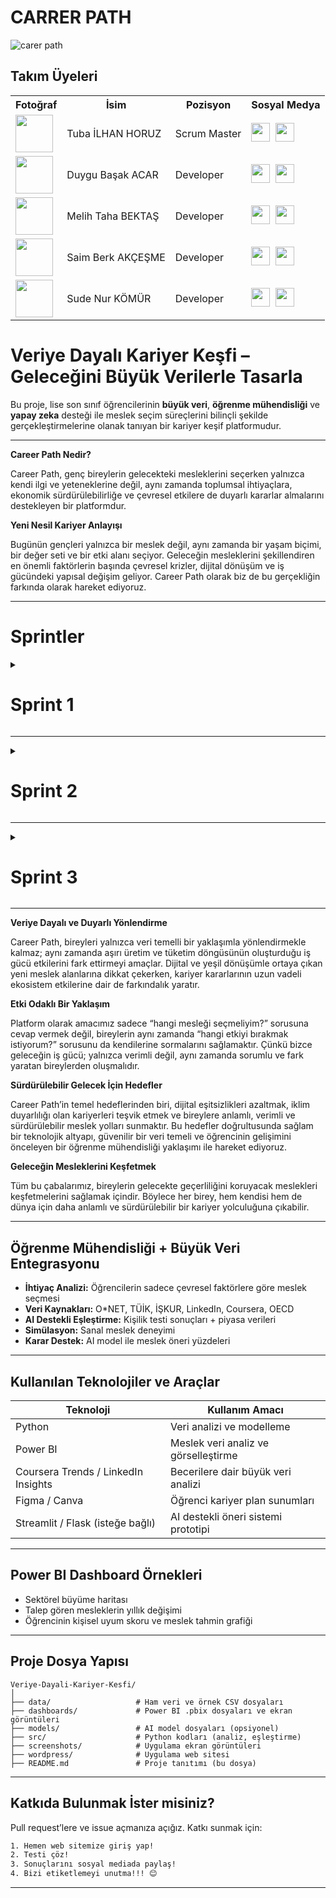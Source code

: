 # CARRER PATH
![carer path](https://github.com/user-attachments/assets/cdf0a44b-c1fc-442d-8143-c9f2375d5b15)

##  Takım Üyeleri


<table>
  <tr>
    <th>Fotoğraf</th>
    <th>İsim</th>
    <th>Pozisyon</th>
    <th>Sosyal Medya</th>
  </tr>

  <tr>
    <td><img src="https://github.com/user-attachments/assets/8bcd8ef0-d619-455e-809d-04804c41658d" width="60"/></td>
    <td>Tuba İLHAN HORUZ</td>
    <td>Scrum Master</td>
    <td>
      <a href="https://www.linkedin.com/in/tuba-ilhan-horuz" style="display:inline-block;">
        <img src="https://cdn.jsdelivr.net/gh/devicons/devicon/icons/linkedin/linkedin-original.svg" width="30" />
      </a>
      <a href="https://github.com/ttuubbaa" style="display:inline-block; margin-left:4px;">
        <img src="https://cdn.jsdelivr.net/gh/devicons/devicon/icons/github/github-original.svg" width="30" />
      </a>
    </td>
  </tr>

  <tr>
    <td><img src="https://github.com/user-attachments/assets/f2a45f69-df42-41b3-91db-ff32e9a8c79e" width="60"/></td>
    <td>Duygu Başak ACAR</td>
    <td>Developer</td>
    <td>
      <a href="https://www.linkedin.com/in/duygu-başak-acar-97a4a433b" style="display:inline-block;">
        <img src="https://cdn.jsdelivr.net/gh/devicons/devicon/icons/linkedin/linkedin-original.svg" width="30" />
      </a>
      <a href="https://github.com/DuyguAcar" style="display:inline-block; margin-left:4px;">
        <img src="https://cdn.jsdelivr.net/gh/devicons/devicon/icons/github/github-original.svg" width="30" />
      </a>
    </td>
  </tr>

  <tr>
    <td><img src="https://github.com/user-attachments/assets/88c5cc9e-3ddc-4874-ac46-6e23ee290fca" width="60"/></td>
    <td>Melih Taha BEKTAŞ</td>
    <td>Developer</td>
    <td>
      <a href="https://www.linkedin.com/in/melih-talha-bekta%C5%9F-6992a424a/" style="display:inline-block;">
        <img src="https://cdn.jsdelivr.net/gh/devicons/devicon/icons/linkedin/linkedin-original.svg" width="30" />
      </a>
      <a href="https://github.com/mamalito345" style="display:inline-block; margin-left:4px;">
        <img src="https://cdn.jsdelivr.net/gh/devicons/devicon/icons/github/github-original.svg" width="30" />
      </a>
    </td>
  </tr>

  <tr>
    <td><img src="https://github.com/user-attachments/assets/32e7be72-f33f-4119-921d-cebb9dcaa720" width="60"/></td>
    <td>Saim Berk AKÇEŞME</td>
    <td>Developer</td>
    <td>
      <a href="https://www.linkedin.com/in/saimberkak%C3%A7e%C5%9Fme/" style="display:inline-block;">
        <img src="https://cdn.jsdelivr.net/gh/devicons/devicon/icons/linkedin/linkedin-original.svg" width="30" />
      </a>
      <a href="https://github.com/berkakcesme" style="display:inline-block; margin-left:4px;">
        <img src="https://cdn.jsdelivr.net/gh/devicons/devicon/icons/github/github-original.svg" width="30" />
      </a>
    </td>
  </tr>

  <tr>
    <td><img src="" width="60"/></td>
    <td>Sude Nur KÖMÜR</td>
    <td>Developer</td>
    <td>
      <a href="https://www.linkedin.com/in/sudenurkomur/" style="display:inline-block;">
        <img src="https://cdn.jsdelivr.net/gh/devicons/devicon/icons/linkedin/linkedin-original.svg" width="30"/>
      </a>
      <a href="https://github.com/sudenurkomur" style="display:inline-block; margin-left:4px;">
        <img src="https://cdn.jsdelivr.net/gh/devicons/devicon/icons/github/github-original.svg" width="30" />
      </a>
    </td>
  </tr>
</table>

# Veriye Dayalı Kariyer Keşfi – Geleceğini Büyük Verilerle Tasarla 

Bu proje, lise son sınıf öğrencilerinin **büyük veri**, **öğrenme mühendisliği** ve **yapay zeka** desteği ile meslek seçim süreçlerini bilinçli şekilde gerçekleştirmelerine olanak tanıyan bir kariyer keşif platformudur.

---
**Career Path Nedir?**

Career Path, genç bireylerin gelecekteki mesleklerini seçerken yalnızca kendi ilgi ve yeteneklerine değil, aynı zamanda toplumsal ihtiyaçlara, ekonomik sürdürülebilirliğe ve çevresel etkilere de duyarlı kararlar almalarını destekleyen bir platformdur.

**Yeni Nesil Kariyer Anlayışı**

Bugünün gençleri yalnızca bir meslek değil, aynı zamanda bir yaşam biçimi, bir değer seti ve bir etki alanı seçiyor. Geleceğin mesleklerini şekillendiren en önemli faktörlerin başında çevresel krizler, dijital dönüşüm ve iş gücündeki yapısal değişim geliyor. Career Path olarak biz de bu gerçekliğin farkında olarak hareket ediyoruz.

 
---
#  Sprintler


<details>
    <summary><h1>Sprint 1</h1></summary>
    
  <details>
    <summary><h3>Sprint 1 - Sprint Board Update Screenshots</h3></summary>
 
  |![WhatsApp Image 2025-07-06 at 18 44 58](https://github.com/user-attachments/assets/5a914486-9130-444a-8d0c-236df601a884) |![WhatsApp Image 2025-07-06 at 18 45 12](https://github.com/user-attachments/assets/4253c0e3-094a-479b-b9b9-8a04efbfe219)|![WhatsApp Image 2025-07-06 at 18 45 23](https://github.com/user-attachments/assets/ec127648-6509-4f38-834f-d7e682ec7029)|
|------------------------|------------------------|------------------------|
|MİRO 1             | MİRO 2                      | MİRO 3  

    
  </details>


  <details>
  <summary><h3>Sprint 1 - Burndown Chart</h3></summary>

  ###  Burndown Chart (Kalan İş Grafiği)
  
  ![WhatsApp Görsel 2025-07-06 saat 19 05 11_b35282d4](https://github.com/user-attachments/assets/d138278a-dd3a-4d3d-bf84-c16fb6513b00)


  Bu grafik, Sprint 1 süresince takımın ilerlemesini ve kalan iş yükünü göstermektedir. İlk günlerde ilerleme yavaş olmasına rağmen sonraki günlerde artan tempo ile sprint sonunda tüm işler başarıyla tamamlanmıştır.

  - Gerçek Kalan İş: Takımın her gün sonunda geriye kalan iş miktarını gösterir.
  - İdeal İlerleme: Her gün eşit miktarda iş tamamlanmış olsaydı nasıl bir azalma olurdu, bunu gösterir.



</details>


  - **Sprint Notları**:
    
    -Proje yönetimi için `Miro` kullanılmasına karar verildi. Miro teması Tuba İlhan Horuz tarafından oluşturuldu.
    
    -Githup repo linki açılmasına karar verildi. Melih Aktaş tarafından Githup Repo oluşturuldu.
    
    -Giriş sistemi için `Email` kullanılmasına karar verildi.
    
    -Web uygulaması için `Wordpress (Custom HTML5 & Custom CSS3)` kullanılmasına karar verildi.
    
    -Güvenlik için `Google reCAPTCHA + WP 2FA` kullanılmasına karar verildi.
    
    -Sosyal hesaplardan giriş yapılabilmesi için `Nextend Social Login` kullanılmasına karar verildi.
    
    -Yapay zeka entegrasyonu `Python API + REST API` bağlantısı (JWT ile güvenli) kullanılmasına karar verildi.
    
    -Taşınabilir, bağımsız altyapı (özellikle AI modelleriyle çalışırken) `Docker` kullanılmasına karar verildi.
    
    -Meslek öneri algoritması (sınıflandırma/tavsiye motoru) için `scikit-learn & XGBoost` kullanılmasına karar verildi.
    
    -Derin öğrenme ve Veri analizi ve manipülasyonları için `Pandas & NumPy` ve  `TensorFlow & PyTorch` kullanılmasına karar verildi.
    
    -Güçlü, ilişkisel veritabanı için `SQL` ve `PostgreSQL` kullanılmasına karar verildi.

    -Kişilik analizi için hâlihazırda kullanılan testlerin incelenmiş olup kullanılacak testin nihai kararı ikinci sprint aşamasına bırakılmıştır.

    -Meslek verilerinin başlıca `O*NET` websitesi üzerinden toplanmasına karar verilmiştir.
    

  - **Tahmin Edilen Tamamlanacak Puan**: 200 puan.
  - **Tahmin Mantığı**: 
  - Sprint 1 Sonu Tahmin Mantığı
Sprint 1'de tamamlanan işler ve bu işlere atanan puanlar, Google Proje Yönetimi programı eğitimine uygun olarak, her bir görevin karmaşıklığı, harcanan efor ve proje için taşıdığı önem göz önüne alınarak belirlenmiştir. Toplam 200 puan hedefine ulaşmak için aşağıdaki görevler ve puanlamalar yapılmıştır:

Tamamlanan Görevler ve Puan Dağılımı:

Miro Kurulumu ve Görev Panosu Oluşturma: 25 Puan

Proje Dosyası Ön Hazırlığı ve Güncellemeler: 35 Puan

Githup Repo Oluşturma: 20 Puan

Uygulama ve Takım Adı Kararı: 20 Puan

Logo ve Slogan Oluşturma: 30 Puan

WordPress Kurulumu ve Tema Seçimi: 40 Puan

WhatsApp Grubu ve WhatsApp Topluluğu Oluşturma, Dosya Yedekleme: 15 Puan

Takım Toplantıları ve Aktif İletişim: 15 Puan

Toplam Puan: 25+35+20+20+30+40+15+15=200 Puan.

Hedef Puan:200 Puan.

Bu puanlama, Sprint 1'de tamamlanan temel organizasyonel ve başlangıç teknik görevlerin ağırlığını yansıtmaktadır. **Sprint 1 için hedeflenen puana ulaşılmıştır.**

  - **Günlük Scrum**:
  - Her gün Google Meet üzerinden toplantılar yapılmıştır.
  - WhatsApp grubu üzerinden aktif olarak iletişim halinde kalınmıştır.
  - ![WhatsApp Görsel 2025-07-06 saat 17 08 47_06d228fc](https://github.com/user-attachments/assets/3ba3a87a-552a-4f10-a6fb-ea7f5ba243a9)

    
| ![WhatsApp Image 2025-07-05 at 00 47 59 (1)](https://github.com/user-attachments/assets/05fb5680-016a-405c-8e15-d902d789a901) |![WhatsApp Image 2025-07-06 at 17 39 54](https://github.com/user-attachments/assets/9dc1c78a-6f1e-4c1a-b69c-8eb8521d9eec)|
|------------------------|------------------------|
| WhatsApp Grubu- Ekran Görüntüsü 1 | WhatsApp Topluluğu- Ekran Görüntüsü 2  
  - **Product Backlog URL:** https://miro.com/app/board/uXjVIicQLWg=/?share_link_id=476687804339 (Miro)
  - **Sprint Review:**
    - Proje için Miro kurulumu yapıldı ve takım görev panosunu oluşturuldu.
    - Proje dosyasının ön hazırlığını yaptık ve proje üzerinde güncellemeler gerçekleştirdik.
    - Uygulama adı konusunda karar vermekte zorlandık. 'PathPilotAI' ve 'CAREERPATH' arasında çok kararsız kaldık ve takım adını  'PathPilotAI' proje ismini ise 'CAREERPATH' olarak seçtik ve markalaşmaya doğru bir adım daha attık.
    - Renk paletine karar verememiş ve henüz logoyu tamamlamamıştık.
    - Tuba İlhan Horuz tarafından logo ve slogan oluşturdu.
    - Melih Talha Aktaş tarafından WordPress kurulumunu ve tema seçimi yapıldı.
    - Meslekler hakkında kullanılacak verilerin başlıca O*NET sitesinden toplanmasına karar verildi.
    - Halihazırda kullanılan kişilik testleri araştırıldı.

Genel olarak, iyi bir sprint süreci geçirdiğimize inanıyoruz. Planladığımız gibi bir sprint süreci yaşadık. Takımımız sonradan kurulan bir takım olduğu için bir haftada tüm planlamamızı yapabilmek için her gün Google meet üzerinden toplantılar yaptık. Whatsapp grubumuzdan aktif olarak sürekli iletişim kurduk.  Oluşturulan döküman ve çalışma dosyalarını yedeklemek amacıyla gruba ait bir WhatsApp topluluğu oluşturduk.


  - **Sprint Review Participants:** `Tuba İlhan Horuz`, `Duygu Başak Acar`, `Sude Nur Kömür`, `Melih Talha Bektaş`, `Saim Berk Akçeşme`
  - **Sprint Retrospective:**
    
    - İkinci sprintte ekip toplantısında web sitesi için sadece Melih ve Sude Nur'un kod yazmasına karar verildi.
      
    - İkinci sprintte `Docker` ortamının hazırlanması ve konteyner orkestrasyonu yapılmasına karar verdik.
    
    - İkinci sprintte `PostgreSQL` veritabanının kurulumu, yedekleme & rol ayarlarını yapacağız.
   
    - İkinci sprintte `WordPress`’de bulunan dinamik bölümler için özel `JavaScript` entegrasyonlarını yapacağız.
   
    - İkinci sprintte Backend Python ortamı (FastAPI) + bağımlılık yönetimi yapılmasıa karar verildi.
   
    - İkinci sprintte REST API köprüsü ve JWT tabanlı güvenli bağlantı kurulmasına karar verildi 
   
    - İkinci sprintte veri analizi için ilgili kütüphanelerin `(Pandas & NumPy)` kurulumuna karar verildi.
    
    - İkinci sprintte `scikit-learn & XGBoost` kurulumu ve örnek meslek öneri modeli geliştirilmesine karar verildi.
    
    - İkinci sprintte derin öğrenme ortamı oluşturmak için `TensorFlow & PyTorch` kullanılmasına karar verildi.

    - İkinci sprintte kişilik analizi için kullanılacak olan teste karar verilerek NLP skorlayıcı entegrasyonu yapılmasına karar verildi. 
    
    - İkinci sprintte WP User Manager  Ultimate Member eklentisi kurulumuna karar verildi.

    - İkinci sprintte `Google reCAPTCHA + WP 2FA` güvenlik eklentileri eklenmesine karar verildi.

    - İkinci sprintte uygulama girişleri için `Nextend Social Login` sosyal giriş ayarı yapılmasına karar verildi.

    - İkinci sprintte kişiye özel içerik için `ACF + Custom Post Type` yapılandırması yapılmasına karar verildi.

    - İkinci sprint sonunda uygulamanın en az %85'inin bitmesine kararlaştırıldı.



  </details>

  ---

  <details>
    <summary><h1>Sprint 2</h1></summary>


  <details>
    <summary><h3>Sprint 2 - Screenshots</h3></summary>
   
  </details>  

  <details>
    <summary><h3>Sprint 2 - Sprint Board Update Screenshots</h3></summary>
   
  </details>

  <details>
    <summary><h3>Sprint 2 - Burndown Chart</h3></summary>
    
  </details>
    
  - **Sprint Notes**:
 
  - **Expected point completion within Sprint**
  - **Point Completion Logic**:
  - **Daily Scrum**: 
  - **Product Backlog URL:** 
  - **Sprint Review**:
  - **Sprint Review Participants:** 
  - **Sprint Retrospective:**
  - **Other Notes**:
  <details>
    <summary><h3>Additional Files</h3></summary>

   
  </details>


  </details>


  ---
<details>
    <summary><h1>Sprint 3</h1></summary>


  <details>
    <summary><h3>Sprint 3 - Screenshots</h3></summary>
   
  </details>  

  <details>
    <summary><h3>Sprint 3 - Sprint Board Update Screenshots</h3></summary>
   
  </details>

  <details>
    <summary><h3>Sprint 3 - Burndown Chart</h3></summary>
    
  </details>
    
  - **Sprint Notes**:
 
  - **Expected point completion within Sprint**
  - **Point Completion Logic**:
  - **Daily Scrum**: 
  - **Product Backlog URL:** 
  - **Sprint Review**:
  - **Sprint Review Participants:** 
  - **Sprint Retrospective:**
  - **Other Notes**:
  <details>
    <summary><h3>Additional Files</h3></summary>

   
  </details>


  </details>



---


**Veriye Dayalı ve Duyarlı Yönlendirme**

Career Path, bireyleri yalnızca veri temelli bir yaklaşımla yönlendirmekle kalmaz; aynı zamanda aşırı üretim ve tüketim döngüsünün oluşturduğu iş gücü etkilerini fark ettirmeyi amaçlar. Dijital ve yeşil dönüşümle ortaya çıkan yeni meslek alanlarına dikkat çekerken, kariyer kararlarının uzun vadeli ekosistem etkilerine dair de farkındalık yaratır.


**Etki Odaklı Bir Yaklaşım**

Platform olarak amacımız sadece “hangi mesleği seçmeliyim?” sorusuna cevap vermek değil, bireylerin aynı zamanda “hangi etkiyi bırakmak istiyorum?” sorusunu da kendilerine sormalarını sağlamaktır. Çünkü bizce geleceğin iş gücü; yalnızca verimli değil, aynı zamanda sorumlu ve fark yaratan bireylerden oluşmalıdır.


**Sürdürülebilir Gelecek İçin Hedefler**

Career Path’in temel hedeflerinden biri, dijital eşitsizlikleri azaltmak, iklim duyarlılığı olan kariyerleri teşvik etmek ve bireylere anlamlı, verimli ve sürdürülebilir meslek yolları sunmaktır. Bu hedefler doğrultusunda sağlam bir teknolojik altyapı, güvenilir bir veri temeli ve öğrencinin gelişimini önceleyen bir öğrenme mühendisliği yaklaşımı ile hareket ediyoruz.


**Geleceğin Mesleklerini Keşfetmek**

Tüm bu çabalarımız, bireylerin gelecekte geçerliliğini koruyacak meslekleri keşfetmelerini sağlamak içindir. Böylece her birey, hem kendisi hem de dünya için daha anlamlı ve sürdürülebilir bir kariyer yolculuğuna çıkabilir.


---

##  Öğrenme Mühendisliği + Büyük Veri Entegrasyonu

- **İhtiyaç Analizi:** Öğrencilerin sadece çevresel faktörlere göre meslek seçmesi
- **Veri Kaynakları:** O*NET, TÜİK, İŞKUR, LinkedIn, Coursera, OECD
- **AI Destekli Eşleştirme:** Kişilik testi sonuçları + piyasa verileri
- **Simülasyon:** Sanal meslek deneyimi
- **Karar Destek:** AI model ile meslek öneri yüzdeleri

---

##  Kullanılan Teknolojiler ve Araçlar

| Teknoloji | Kullanım Amacı |
|-----------|----------------|
| Python | Veri analizi ve modelleme |
| Power BI | Meslek veri analiz ve görselleştirme |
| Coursera Trends / LinkedIn Insights | Becerilere dair büyük veri analizi |
| Figma / Canva | Öğrenci kariyer plan sunumları |
| Streamlit / Flask (isteğe bağlı) | AI destekli öneri sistemi prototipi |


---

##  Power BI Dashboard Örnekleri

-  Sektörel büyüme haritası  
-  Talep gören mesleklerin yıllık değişimi  
-  Öğrencinin kişisel uyum skoru ve meslek tahmin grafiği


---

##  Proje Dosya Yapısı

```
Veriye-Dayali-Kariyer-Kesfi/
│
├── data/                   # Ham veri ve örnek CSV dosyaları
├── dashboards/             # Power BI .pbix dosyaları ve ekran görüntüleri
├── models/                 # AI model dosyaları (opsiyonel)
├── src/                    # Python kodları (analiz, eşleştirme)
├── screenshots/            # Uygulama ekran görüntüleri
├── wordpress/              # Uygulama web sitesi
├── README.md               # Proje tanıtımı (bu dosya)
```

---

##  Katkıda Bulunmak İster misiniz?

Pull request’lere ve issue açmanıza açığız. Katkı sunmak için:

```bash
1. Hemen web sitemize giriş yap!
2. Testi çöz!
3. Sonuçlarını sosyal mediada paylaş!
4. Bizi etiketlemeyi unutma!!! 😊
```

---


